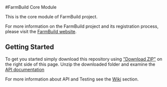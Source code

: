 #FarmBuild Core Module

This is the core module of FarmBuild  project.

For more information on the FarmBuild project and its registration process, please visit the <a href="http://farmbuild.github.io/farmbuild/">FarmBuild website</a>.

## Getting Started

To get you started simply download this repository using <a href="https://github.com/FarmBuild/farmbuild-farmdata/archive/master.zip" target="_blank">"Download ZIP"</a> on the right side of this page.
Unzip the downloaded folder and examine the <a href="https://rawgit.com/FarmBuild/farmbuild-core/master/docs/farmbuild-core/1.0.41/index.html" target="_blank">API documentation</a>

For more information about API and Testing see the [Wiki](https://github.com/FarmBuild/farmbuild-core/wiki/) section.
